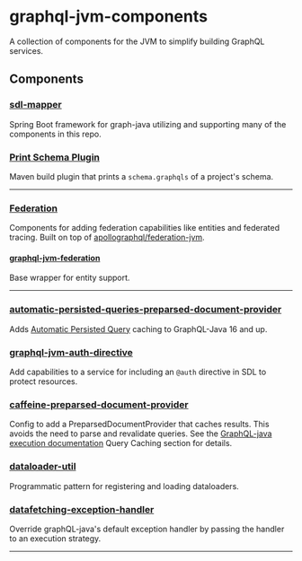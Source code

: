 # graphql-jvm-components
A collection of components for the JVM to simplify building GraphQL services.  

## Components

### [sdl-mapper](sdl-mapper)
Spring Boot framework for graph-java utilizing and supporting many of the components in this repo.  

### [Print Schema Plugin](printschema-nocode-maven-plugin)
Maven build plugin that prints a `schema.graphqls` of a project's schema.

---

### [Federation](federation)
Components for adding federation capabilities like entities and federated tracing.  Built on top of [apollographql/federation-jvm](https://github.com/apollographql/federation-jvm).
#### [graphql-jvm-federation](federation/graphql-jvm-federation)
Base wrapper for entity support.

---

### [automatic-persisted-queries-preparsed-document-provider](automatic-persisted-queries-preparsed-document-provider)
Adds [Automatic Persisted Query](https://www.apollographql.com/docs/apollo-server/performance/apq/) caching to GraphQL-Java 16 and up.

### [graphql-jvm-auth-directive](graphql-jvm-auth-directive)
Add capabilities to a service for including an `@auth` directive in SDL to protect resources.  

### [caffeine-preparsed-document-provider](caffeine-preparsed-document-provider)
Config to add a PreparsedDocumentProvider that caches results.  This avoids the need to parse and revalidate queries.  See the [GraphQL-java execution documentation](https://www.graphql-java.com/documentation/v14/execution/) Query Caching section for details.
 
### [dataloader-util](dataloader-util)
Programmatic pattern for registering and loading dataloaders.

### [datafetching-exception-handler](datafetching-exception-handler)
Override graphQL-java's default exception handler by passing the handler to an execution strategy.

---
